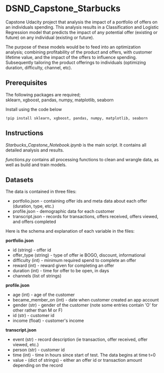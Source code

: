 # DSND_Capstone_Starbucks
Capstone Udacity project that analysis the impact of a portfolio of offers on an individuals spending. This analysis results in a Classification and Logistic Regression model that predicts the impact of any potential offer (existing or future) on any individual (existing or future).

The purpose of these models would be to feed into an optimization analysis; combining profitability of the product and offers, with customer lifetime value, and the impact of the offers to influence spending. Subsequently tailoring the product offerings to individuals (optimizing duration, difficulty, channel, etc).

## Prerequisites
The following packages are required;   
sklearn, xgboost, pandas, numpy, matplotlib, seaborn

Install using the code below  
```
!pip install sklearn, xgboost, pandas, numpy, matplotlib, seaborn
```

## Instructions

*Starbucks_Capstone_Notebook.ipynb* is the main script. It contains all detailed analysis and results.

*functions.py* contains all processing functions to clean and wrangle data, as well as build and train models.



## Datasets
The data is contained in three files:

* portfolio.json - containing offer ids and meta data about each offer (duration, type, etc.)
* profile.json - demographic data for each customer
* transcript.json - records for transactions, offers received, offers viewed, and offers completed

Here is the schema and explanation of each variable in the files:

**portfolio.json**
* id (string) - offer id
* offer_type (string) - type of offer ie BOGO, discount, informational
* difficulty (int) - minimum required spend to complete an offer
* reward (int) - reward given for completing an offer
* duration (int) - time for offer to be open, in days
* channels (list of strings)

**profile.json**
* age (int) - age of the customer
* became_member_on (int) - date when customer created an app account
* gender (str) - gender of the customer (note some entries contain 'O' for other rather than M or F)
* id (str) - customer id
* income (float) - customer's income

**transcript.json**
* event (str) - record description (ie transaction, offer received, offer viewed, etc.)
* person (str) - customer id
* time (int) - time in hours since start of test. The data begins at time t=0
* value - (dict of strings) - either an offer id or transaction amount depending on the record

